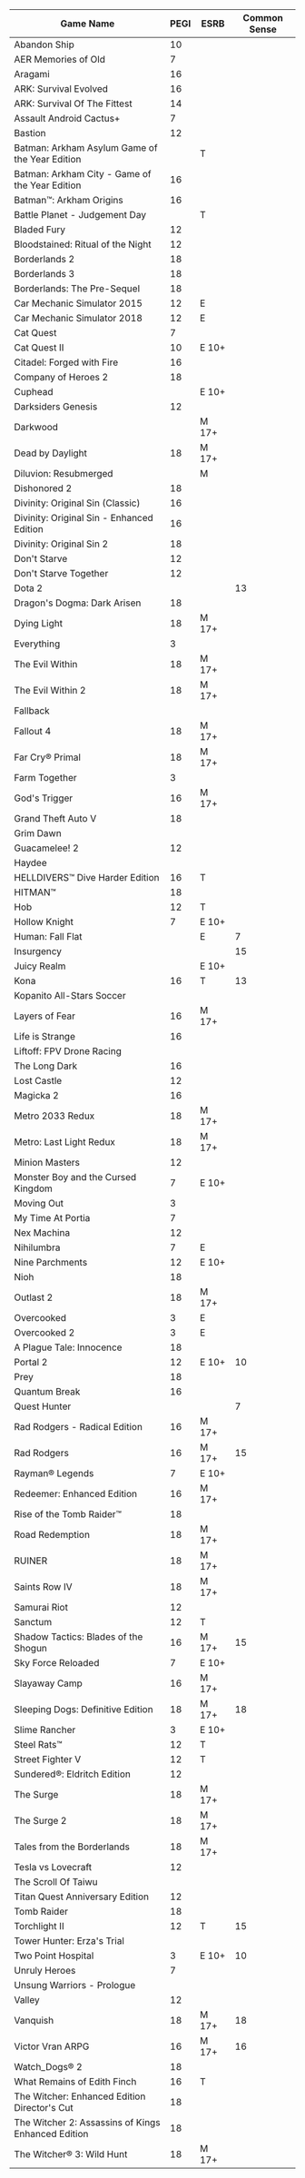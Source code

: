 |Game Name|PEGI|ESRB|Common Sense|
|-|-|-|-|
|Abandon Ship|10|||
|AER Memories of Old|7|||
|Aragami|16|||
|ARK: Survival Evolved |16|||
|ARK: Survival Of The Fittest |14|||
|Assault Android Cactus+ | 7|||
|Bastion | 12 |||
|Batman: Arkham Asylum Game of the Year Edition ||T||
|Batman: Arkham City - Game of the Year Edition |16|||
|Batman™: Arkham Origins |16|||
|Battle Planet - Judgement Day ||T||
|Bladed Fury |12|||
|Bloodstained: Ritual of the Night |12|||
|Borderlands 2 |18|||
|Borderlands 3 |18|||
|Borderlands: The Pre-Sequel |18|||
|Car Mechanic Simulator 2015 |12|E||
|Car Mechanic Simulator 2018 |12|E||
|Cat Quest |7|||
|Cat Quest II |10|E 10+||
|Citadel: Forged with Fire|16|||
|Company of Heroes 2 |18|||
|Cuphead||E 10+||
|Darksiders Genesis |12|||
|Darkwood||M 17+||
|Dead by Daylight |18|M 17+||
|Diluvion: Resubmerged ||M||
|Dishonored 2 |18|||
|Divinity: Original Sin (Classic) |16|||
|Divinity: Original Sin - Enhanced Edition |16|||
|Divinity: Original Sin 2 |18|||
|Don't Starve |12|||
|Don't Starve Together |12|||
|Dota 2|||13|
|Dragon's Dogma: Dark Arisen |18|||
|Dying Light |18|M 17+||
|Everything|3|||
|The Evil Within |18|M 17+||
|The Evil Within 2 |18|M 17+||
|Fallback||||
|Fallout 4|18|M 17+||
|Far Cry® Primal|18|M 17+||
|Farm Together |3|||
|God's Trigger |16|M 17+||
|Grand Theft Auto V |18|||
|Grim Dawn ||||
|Guacamelee! 2 |12|||
|Haydee||||
|HELLDIVERS™ Dive Harder Edition |16|T||
|HITMAN™ |18|||
|Hob|12|T||
|Hollow Knight |7|E 10+||
|Human: Fall Flat ||E|7|
|Insurgency|||15|
|Juicy Realm ||E 10+||
|Kona|16|T|13|
|Kopanito All-Stars Soccer ||||
|Layers of Fear |16|M 17+||
|Life is Strange|16|||
|Liftoff: FPV Drone Racing ||||
|The Long Dark |16|||
|Lost Castle|12|||
|Magicka 2 |16|||
|Metro 2033 Redux |18|M 17+||
|Metro: Last Light Redux |18|M 17+||
|Minion Masters |12|||
|Monster Boy and the Cursed Kingdom |7|E 10+||
|Moving Out |3|||
|My Time At Portia |7|||
|Nex Machina |12|||
|Nihilumbra|7|E||
|Nine Parchments |12|E 10+||
|Nioh|18|||
|Outlast 2 |18|M 17+||
|Overcooked|3|E||
|Overcooked 2|3|E||
|A Plague Tale: Innocence |18|||
|Portal 2 |12|E 10+|10|
|Prey|18|||
|Quantum Break |16|||
|Quest Hunter |||7|
|Rad Rodgers - Radical Edition |16|M 17+||
|Rad Rodgers|16|M 17+|15|
|Rayman® Legends |7|E 10+||
|Redeemer: Enhanced Edition |16|M 17+||
|Rise of the Tomb Raider™ |18|||
|Road Redemption |18|M 17+||
|RUINER|18|M 17+||
|Saints Row IV |18|M 17+||
|Samurai Riot |12|||
|Sanctum|12|T||
|Shadow Tactics: Blades of the Shogun |16|M 17+|15|
|Sky Force Reloaded |7|E 10+||
|Slayaway Camp |16|M 17+||
|Sleeping Dogs: Definitive Edition |18|M 17+|18|
|Slime Rancher |3|E 10+||
|Steel Rats™ |12|T||
|Street Fighter V |12|T||
|Sundered®: Eldritch Edition |12|||
|The Surge |18|M 17+||
|The Surge 2|18|M 17+||
|Tales from the Borderlands |18|M 17+||
|Tesla vs Lovecraft |12|||
|The Scroll Of Taiwu||||
|Titan Quest Anniversary Edition |12|||
|Tomb Raider |18|||
|Torchlight II |12|T|15|
|Tower Hunter: Erza's Trial|||| 
|Two Point Hospital |3|E 10+|10|
|Unruly Heroes |7|||
|Unsung Warriors - Prologue ||||
|Valley|12|||
|Vanquish|18|M 17+|18|
|Victor Vran ARPG |16|M 17+|16|
|Watch_Dogs® 2 |18|||
|What Remains of Edith Finch |16|T||
|The Witcher: Enhanced Edition Director's Cut |18|||
|The Witcher 2: Assassins of Kings Enhanced Edition |18|||
|The Witcher® 3: Wild Hunt |18|M 17+||